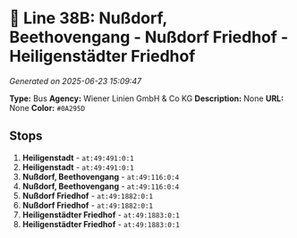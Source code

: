 # 🚌 Line 38B: Nußdorf, Beethovengang - Nußdorf Friedhof - Heiligenstädter Friedhof

*Generated on 2025-06-23 15:09:47*

**Type:** Bus
**Agency:** Wiener Linien GmbH & Co KG
**Description:** None
**URL:** None
**Color:** `#0A295D`

## Stops

1. **Heiligenstadt** - `at:49:491:0:1`
2. **Heiligenstadt** - `at:49:491:0:1`
3. **Nußdorf, Beethovengang** - `at:49:116:0:4`
4. **Nußdorf, Beethovengang** - `at:49:116:0:4`
5. **Nußdorf Friedhof** - `at:49:1882:0:1`
6. **Nußdorf Friedhof** - `at:49:1882:0:1`
7. **Heiligenstädter Friedhof** - `at:49:1883:0:1`
8. **Heiligenstädter Friedhof** - `at:49:1883:0:1`